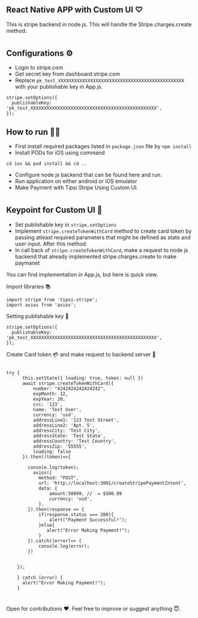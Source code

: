 ## React Native APP with Custom UI ♡

This is stripe backend in node.js. This will handle the Stripe.charges.create method.

#

## Configurations ⚙️
* Login to stripe.com
* Get secret key from dashboard.stripe.com
* Replace `pk_test_XXXXXXXXXXXXXXXXXXXXXXXXXXXXXXXXXXXXXXXXXXXXXXX` with your publishable key in App.js.

```
stripe.setOptions({
  publishableKey: 'pk_test_XXXXXXXXXXXXXXXXXXXXXXXXXXXXXXXXXXXXXXXXXXXXXXX',
});

```
## How to run 🏃‍♂️

* First install required packages listed in `package.json` file by `npm install`
* Install PODs for iOS using command

```
cd ios && pod install && cd ..
```
* Configure node.js backend that can be found here and run.
* Run application on either android or iOS emulator
* Make Payment with Tipsi Stripe Using Custom UI.

#

## Keypoint for Custom UI 🔎
* Set publishable key in `stripe.setOptions`
* Implement `stripe.createTokenWithCard` method to create card token by passing atleast required parameters that might be defined as state and user input. After this method.
* In call back of `stripe.createTokenWithCard`, make a request to node js backend that already implemented stripe.charges.create to make paymanet

You can find implementation in App.js, but here is quick view.

Import libraries 📚
```
import stripe from 'tipsi-stripe';
import axios from 'axios';
```

Setting publishable key 🔑
```
stripe.setOptions({
  publishableKey: 'pk_test_XXXXXXXXXXXXXXXXXXXXXXXXXXXXXXXXXXXXXXXXXXXXXXX',
});
```

Create Card token 💳 and make request to backend server 🔖
```

try {
      this.setState({ loading: true, token: null })
      await stripe.createTokenWithCard({
          number: "4242424242424242",
          expMonth: 12,
          expYear: 20,
          cvc: '123',
          name: 'Test User',
          currency: 'usd',
          addressLine1: '123 Test Street',
          addressLine2: 'Apt. 5',
          addressCity: 'Test City',
          addressState: 'Test State',
          addressCountry: 'Test Country',
          addressZip: '55555',
          loading: false
      }).then((token)=>{
        
        console.log(token);
          axios({
            method: "POST",
            url: 'http://localhost:3001/createStripePaymentIntent',
            data: {
                amount:50099, //  = $500.99
                currency: 'usd',
            },
        }).then(response => {
            if(response.status === 200){
                alert("Payment Successful!");
            }else{
               alert("Error Making Payment!");
            }
        }).catch((error)=> {
            console.log(error);
        })
      

    });
      
    } catch (error) {
      alert("Error Making Payment!");
    }

```
#

Open for contributions ❤️. Feel free to improve or suggest anything 😇.
